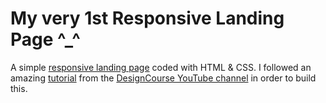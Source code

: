 # My very 1st Responsive Landing Page ^_^
A simple [responsive landing page](https://akhillochen.github.io/Responsive-Landing-Page/website/) coded with HTML & CSS. I followed an amazing [tutorial](https://www.youtube.com/watch?v=QA0XpGhiz5w&t=7021s) from the [DesignCourse YouTube channel](https://www.youtube.com/c/DesignCourse) in order to build this.
